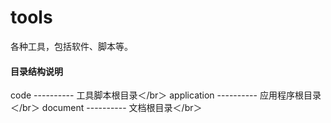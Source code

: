 # tools
各种工具，包括软件、脚本等。

#### 目录结构说明
code ---------- 工具脚本根目录＜/br＞
application ---------- 应用程序根目录＜/br＞
document ---------- 文档根目录＜/br＞
